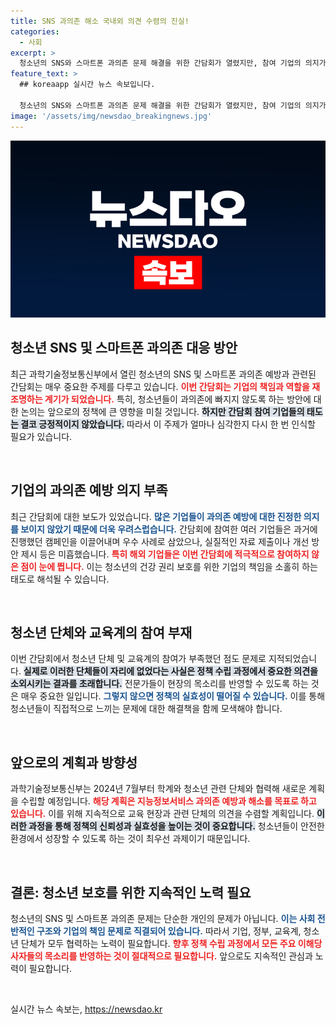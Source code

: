 ```yaml
---
title: SNS 과의존 해소 국내외 의견 수렴의 진실!
categories:
  - 사회
excerpt: >
  청소년의 SNS와 스마트폰 과의존 문제 해결을 위한 간담회가 열렸지만, 참여 기업의 의지가 미비하다는 비판이 제기됐다. 과기정통부는 향후 전문가와 협력해 근본 대책을 마련하겠다고 밝혔지만, 실질적 논의는 부족해 보인다.
feature_text: >
  ## koreaapp 실시간 뉴스 속보입니다.

  청소년의 SNS와 스마트폰 과의존 문제 해결을 위한 간담회가 열렸지만, 참여 기업의 의지가 미비하다는 비판이 제기됐다. 과기정통부는 향후 전문가와 협력해 근본 대책을 마련하겠다고 밝혔지만, 실질적 논의는 부족해 보인다.
image: '/assets/img/newsdao_breakingnews.jpg'
---
```


<p><img src="/assets/img/newsdao_breakingnews.jpg" alt="koreaapp 속보" /></p>

<h2 data-ke-size="size26">청소년 SNS 및 스마트폰 과의존 대응 방안</h2>

<p data-ke-size="size16">최근 과학기술정보통신부에서 열린 청소년의 SNS 및 스마트폰 과의존 예방과 관련된 간담회는 매우 중요한 주제를 다루고 있습니다. <b><span style="color: #ee2323;">이번 간담회는 기업의 책임과 역할을 재조명하는 계기가 되었습니다.</span></b> 특히, 청소년들이 과의존에 빠지지 않도록 하는 방안에 대한 논의는 앞으로의 정책에 큰 영향을 미칠 것입니다. <b><span style="background-color: #21538527;">하지만 간담회 참여 기업들의 태도는 결코 긍정적이지 않았습니다.</span></b> 따라서 이 주제가 얼마나 심각한지 다시 한 번 인식할 필요가 있습니다.</p>

<p data-ke-size="size16">&nbsp;</p>

<h2 data-ke-size="size26">기업의 과의존 예방 의지 부족</h2>

<p data-ke-size="size16">최근 간담회에 대한 보도가 있었습니다. <b><span style="color: #1a5490;">많은 기업들이 과의존 예방에 대한 진정한 의지를 보이지 않았기 때문에 더욱 우려스럽습니다.</span></b> 간담회에 참여한 여러 기업들은 과거에 진행했던 캠페인을 이끌어내며 우수 사례로 삼았으나, 실질적인 자료 제출이나 개선 방안 제시 등은 미흡했습니다. <b><span style="color: #ee2323;">특히 해외 기업들은 이번 간담회에 적극적으로 참여하지 않은 점이 눈에 띕니다.</span></b> 이는 청소년의 건강 권리 보호를 위한 기업의 책임을 소홀히 하는 태도로 해석될 수 있습니다.</p>

<p data-ke-size="size16">&nbsp;</p>

<h2 data-ke-size="size26">청소년 단체와 교육계의 참여 부재</h2>

<p data-ke-size="size16">이번 간담회에서 청소년 단체 및 교육계의 참여가 부족했던 점도 문제로 지적되었습니다. <b><span style="background-color: #21538527;">실제로 이러한 단체들이 자리에 없었다는 사실은 정책 수립 과정에서 중요한 의견을 소외시키는 결과를 초래합니다.</span></b> 전문가들이 현장의 목소리를 반영할 수 있도록 하는 것은 매우 중요한 일입니다. <b><span style="color: #1a5490;">그렇지 않으면 정책의 실효성이 떨어질 수 있습니다.</span></b> 이를 통해 청소년들이 직접적으로 느끼는 문제에 대한 해결책을 함께 모색해야 합니다.</p>

<p data-ke-size="size16">&nbsp;</p>

<h2 data-ke-size="size26">앞으로의 계획과 방향성</h2>

<p data-ke-size="size16">과학기술정보통신부는 2024년 7월부터 학계와 청소년 관련 단체와 협력해 새로운 계획을 수립할 예정입니다. <b><span style="color: #ee2323;">해당 계획은 지능정보서비스 과의존 예방과 해소를 목표로 하고 있습니다.</span></b> 이를 위해 지속적으로 교육 현장과 관련 단체의 의견을 수렴할 계획입니다. <b><span style="background-color: #21538527;">이러한 과정을 통해 정책의 신뢰성과 실효성을 높이는 것이 중요합니다.</span></b> 청소년들이 안전한 환경에서 성장할 수 있도록 하는 것이 최우선 과제이기 때문입니다.</p>

<p data-ke-size="size16">&nbsp;</p>

<h2 data-ke-size="size26">결론: 청소년 보호를 위한 지속적인 노력 필요</h2>

<p data-ke-size="size16">청소년의 SNS 및 스마트폰 과의존 문제는 단순한 개인의 문제가 아닙니다. <b><span style="color: #1a5490;">이는 사회 전반적인 구조와 기업의 책임 문제로 직결되어 있습니다.</span></b> 따라서 기업, 정부, 교육계, 청소년 단체가 모두 협력하는 노력이 필요합니다. <b><span style="color: #ee2323;">향후 정책 수립 과정에서 모든 주요 이해당사자들의 목소리를 반영하는 것이 절대적으로 필요합니다.</span></b> 앞으로도 지속적인 관심과 노력이 필요합니다.</p>

<p data-ke-size="size16">&nbsp;</p>
실시간 뉴스 속보는, <a href="https://newsdao.kr" rel="dofollow">https://newsdao.kr</a>


